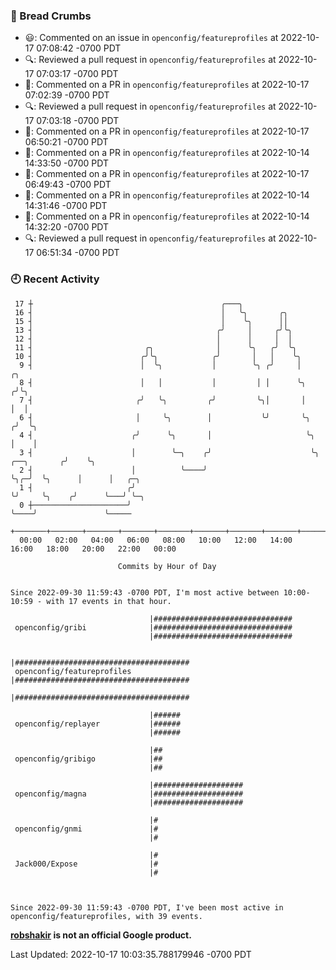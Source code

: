 ### 🍞 Bread Crumbs

 * 😃: Commented on an issue in `openconfig/featureprofiles` at 2022-10-17 07:08:42 -0700 PDT
 * 🔍: Reviewed a pull request in  `openconfig/featureprofiles` at 2022-10-17 07:03:17 -0700 PDT
 * 💬: Commented on a PR in  `openconfig/featureprofiles` at 2022-10-17 07:02:39 -0700 PDT
 * 🔍: Reviewed a pull request in  `openconfig/featureprofiles` at 2022-10-17 07:03:18 -0700 PDT
 * 💬: Commented on a PR in  `openconfig/featureprofiles` at 2022-10-17 06:50:21 -0700 PDT
 * 💬: Commented on a PR in  `openconfig/featureprofiles` at 2022-10-14 14:33:50 -0700 PDT
 * 💬: Commented on a PR in  `openconfig/featureprofiles` at 2022-10-17 06:49:43 -0700 PDT
 * 💬: Commented on a PR in  `openconfig/featureprofiles` at 2022-10-14 14:31:46 -0700 PDT
 * 💬: Commented on a PR in  `openconfig/featureprofiles` at 2022-10-14 14:32:20 -0700 PDT
 * 🔍: Reviewed a pull request in  `openconfig/featureprofiles` at 2022-10-17 06:51:34 -0700 PDT

### 🕘 Recent Activity
```
 17 ┼                                          ╭───╮
 16 ┤                                          │   ╰╮       ╭╮
 15 ┤                                          │    ╰╮      ││
 13 ┤                                         ╭╯     │     ╭╯╰╮
 12 ┤                                         │      │     │  │
 11 ┤                         ╭╮              │      ╰╮   ╭╯  ╰╮
 10 ┤                        ╭╯╰╮            ╭╯       │   │    ╰╮
  9 ┤                        │  ╰╮           │        ╰╮ ╭╯     │                     ╭╮
  8 ┤                        │   │           │         │ │      ╰╮                   ╭╯╰╮
  7 ┤                       ╭╯   ╰╮         ╭╯         ╰╮│       │                   │  │
  6 ┤                       │     ╰╮        │           ╰╯       ╰╮                 ╭╯  ╰╮
  4 ┤                      ╭╯      ╰╮       │                     ╰╮                │    │
  3 ┤                      │        ╰─╮    ╭╯                      ╰╮   ╭──╮       ╭╯    ╰╮
  2 ┤                      │          ╰────╯                        ╰╮╭─╯  ╰╮      │      │   ╭─╮
  1 ┤                     ╭╯                                         ╰╯     ╰╮    ╭╯      ╰───╯ ╰─╮
  0 ┼─────────────────────╯                                                  ╰────╯               ╰─────
    +───────+───────+───────+───────+───────+───────+───────+───────+───────+───────+───────+───────+────
  00:00   02:00   04:00   06:00   08:00   10:00   12:00   14:00   16:00   18:00   20:00   22:00   00:00   

						Commits by Hour of Day


Since 2022-09-30 11:59:43 -0700 PDT, I'm most active between 10:00-10:59 - with 17 events in that hour.

```



```
                               |###############################
 openconfig/gribi              |###############################
                               |###############################

                               |#######################################
 openconfig/featureprofiles    |#######################################
                               |#######################################

                               |######
 openconfig/replayer           |######
                               |######

                               |##
 openconfig/gribigo            |##
                               |##

                               |####################
 openconfig/magna              |####################
                               |####################

                               |#
 openconfig/gnmi               |#
                               |#

                               |#
 Jack000/Expose                |#
                               |#



Since 2022-09-30 11:59:43 -0700 PDT, I've been most active in openconfig/featureprofiles, with 39 events.

```
**[robshakir](mailto:robjs@google.com) is not an official Google product.**  


Last Updated: 2022-10-17 10:03:35.788179946 -0700 PDT
